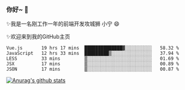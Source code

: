 ### 你好~  👋

✨我是一名刚工作一年的前端开发攻城狮 小宁 😄

✨欢迎来到我的GitHub主页
<!--
**7148505/7148505** is a ✨ _special_ ✨ repository because its `README.md` (this file) appears on your GitHub profile.

Here are some ideas to get you started:

- 🔭 I’m currently working on ...
- 🌱 I’m currently learning ...
- 👯 I’m looking to collaborate on ...
- 🤔 I’m looking for help with ...
- 💬 Ask me about ...
- 📫 How to reach me: ...
- 😄 Pronouns: ...
- ⚡ Fun fact: ...
-->

<!--START_SECTION:waka-->
```text
Vue.js       19 hrs 17 mins  ██████████████▓░░░░░░░░░░   58.32 % 
JavaScript   12 hrs 33 mins  █████████▒░░░░░░░░░░░░░░░   37.94 % 
LESS         33 mins         ▒░░░░░░░░░░░░░░░░░░░░░░░░   01.69 % 
JSX          17 mins         ▒░░░░░░░░░░░░░░░░░░░░░░░░   00.89 % 
JSON         17 mins         ▒░░░░░░░░░░░░░░░░░░░░░░░░   00.87 % 
```
<!--END_SECTION:waka-->

[![Anurag's github stats](https://github-readme-stats.vercel.app/api?username=ZhangNing-debug)](https://github.com/anuraghazra/github-readme-stats)
